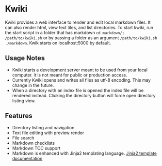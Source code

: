 # Kwiki
Kwiki provides a web interface to render and edit local markdown files. It can also render html, view text tiles, and list directories. To start kwiki, run the start script in a folder that has markdown `cd markdown/; /path/to/kwiki.sh` or by passing a folder as an argument `/path/to/kwiki.sh ./markdown`. Kwik starts on localhost:5000 by default.


## Usage Notes
- Kwiki starts a development server meant to be used from your local computer. It is not meant for public or production access.
- Currently Kwiki opens and writes all files as utf-8 encoding. This may change in the future.
- When a directory with an index file is opened the index file will be rendered instead. Clicking the directory button will force open directory listing view.

## Features
- Directory listing and navigation
- Text file editing with preview render
- File search
- Markdown checklists
- Markdown TOC support
- Markdown is enhanced with Jinja2 templating language. [Jinja2 template documentation](https://jinja2docs.readthedocs.io/en/stable/templates.html) 
